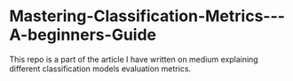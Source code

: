 # Mastering-Classification-Metrics---A-beginners-Guide
This repo is a part of the article I have written on medium explaining different classification models evaluation metrics.

